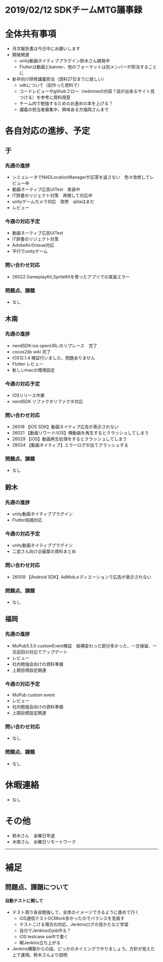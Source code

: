 # 2019/02/12 SDKチームMTG議事録

# 全体共有事項
- 月次報告書は今日中にお願いします
- 開発関連
  - unity動画ネイティブプラグイン鈴木さん開発中
  - Flutterは動画とbanner、他のフォーマットは別メンバーが担当することに
- 新卒向け研修講義担当（資料27日までに欲しい）
  - sdkについて（前作った資料で）
  - コードレビューやgithubフロー（redmineの内容？話が出来るサイト見つける）を参考に資料用意
  - チーム内で勉強するためのお進めの本を上げる？
  - 講義の担当者募集中、興味ある方福岡さんまで

# 各自対応の進捗、予定
## 于
### 先週の進捗
- シミュレータでNADLocationManagerが応答を返さない　色々改修してレビュー中
- 動画ネーティブ広告UITest　実装中
- IT辞書のリジェクト対策　再開して対応中
- unityゲームカメラ対応　改修　qiitaはまだ
- レビュー

### 今週の対応予定
- 動画ネーティブ広告UITest
- IT辞書のリジェクト対策
- AdobeAirのissue対応
- 平行でunityゲーム

### 問い合わせ対応
- 26022 GameplayKit,SpriteKitを使ったアプリでの実装エラー

### 問題点、課題
- なし

## 木南
### 先週の進捗
- nendSDK-ios openURL:のリプレース　完了
- cocos2dx wiki 完了
- iOS12.1.4 検証行いました、問題ありません
- Flutter レビュー
- 新しいmacの環境設定

### 今週の対応予定
- iOSリリース作業
- nendSDK リファクタリファクタ対応

### 問い合わせ対応
- 26018 【iOS SDK】動画ネイティブ広告が表示されない
- 26021 【動画リワード/iOS】横動画を再生するとクラッシュしてしまう
- 26029 【iOS】動画再生処理をするとクラッシュしてしまう
- 26034 【動画ネイティブ】エラーログが出てクラッシュする

### 問題点、課題
- なし

## 鈴木
### 先週の進捗
- unity動画ネイティブプラグイン
- Flutter指摘対応

### 今週の対応予定
- unity動画ネイティブプラグイン
- 二宮さん向け企画案の資料まとめ

### 問い合わせ対応
- 26009 【Android SDK】AdMobメディエーションで広告が表示されない

### 問題点、課題
- なし

## 福岡
### 先週の進捗
- MoPub5.5.0 customEvent検証　結構変わった部分多かった、一旦保留、一旦前回の対応でアップデート
- レビュー
- 社内勉強会向けの資料準備
- 上期目標設定関連

### 今週の対応予定
- MoPub custom event
- レビュー
- 社内勉強会向けの資料準備
- 上期目標設定関連

### 問い合わせ対応
- なし

### 問題点、課題
- なし


# 休暇連絡
- なし

# その他
- 鈴木さん　金曜日早退
- 木南さん　水曜日リモートワーク

----

# 補足
## 問題点、課題について

#### 自動テストに関して
- テスト周り各自勉強して、全体のイメージできるように進めて行く
  - iOS通信テストOCMock多かったのでバランスを見直す
  - テストこける場合の対応、Jenkinsログの見かたなど学習
  - 自分でJenkinsのjob作る？
  - iOS testcase swiftで書く
  - 朝Jenkins立ち上がる
- Jenkins構築からの話、どっかのタイミングでやりましょう。方針が見えた上で運用。鈴木さんより説明



